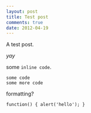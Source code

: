 ```yaml
---
layout: post
title: Test post
comments: true
date: 2012-04-19
---
```


A test post.

*yay*

some `inline code`.

    some code
    some more code



formatting?

	function() { alert('hello'); }
